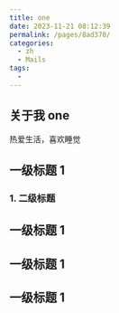 ```yaml
---
title: one
date: 2023-11-21 08:12:39
permalink: /pages/8ad370/
categories:
  - zh
  - Mails
tags:
  - 
---
```


## 关于我 one

热爱生活，喜欢睡觉

## 一级标题 1

### 1. 二级标题

## 一级标题 1

## 一级标题 1

## 一级标题 1
